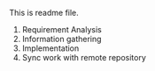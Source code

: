 This is readme file.

1. Requirement Analysis
2. Information gathering
3. Implementation
4. Sync work with remote repository